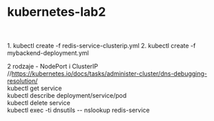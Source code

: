 # kubernetes-lab2
<br/>
<ODPALANIE><br/>
1. kubectl create -f redis-service-clusterip.yml
2. kubectl create -f mybackend-deployment.yml


<NOTATKI> 2 rodzaje - NodePort i ClusterIP <br/>
//https://kubernetes.io/docs/tasks/administer-cluster/dns-debugging-resolution/ <br/>
kubectl get service <br/>
kubectl describe deployment/service/pod <br/>
kubectl delete service <service> <br/>
kubectl exec -ti dnsutils -- nslookup redis-service <br/>